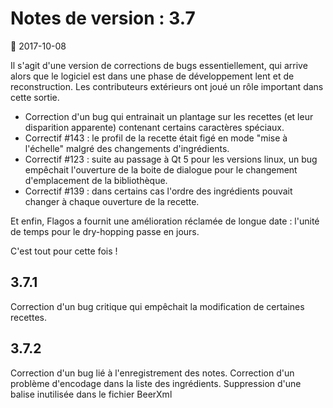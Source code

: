 # Notes de version : 3.7

:date: 2017-10-08


Il s'agit d'une version de corrections de bugs essentiellement, qui arrive alors que le logiciel est dans une phase de développement lent et de reconstruction.
Les contributeurs extérieurs ont joué un rôle important dans cette sortie.

* Correction d'un bug qui entrainait un plantage sur les recettes  (et leur disparition apparente) contenant certains caractères spéciaux.
* Correctif #143 : le profil de la recette était figé en mode "mise à l'échelle" malgré des changements d'ingrédients.
* Correctif #123 : suite au passage à Qt 5 pour les versions linux, un bug empêchait l'ouverture de la boite de dialogue pour le changement d'emplacement de la bibliothèque.
* Correctif #139 : dans certains cas l'ordre des ingrédients pouvait changer à chaque ouverture de la recette.


Et enfin, Flagos a fournit une amélioration réclamée de longue date : l'unité de temps pour le dry-hopping passe en jours.

C'est tout pour cette fois ! 

## 3.7.1

Correction d'un bug critique qui empêchait la modification de certaines recettes.

## 3.7.2

Correction d'un bug lié à l'enregistrement des notes.
Correction d'un problème d'encodage dans la liste des ingrédients.
Suppression d'une balise inutilisée dans le fichier BeerXml